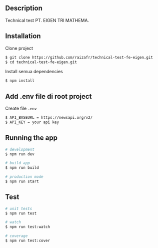 ## Description

Technical test PT. EIGEN TRI MATHEMA.

## Installation

Clone project

```bash
$ git clone https://github.com/raizafr/technical-test-fe-eigen.git
$ cd technical-test-fe-eigen.git
```

Install semua dependencies

```bash
$ npm install
```

## Add .env file di root project

Create file `.env`

```bash
$ API_BASEURL = https://newsapi.org/v2/
$ API_KEY = your api key
```

## Running the app

```bash
# development
$ npm run dev

# build app
$ npm run build

# production mode
$ npm run start
```

## Test

```bash
# unit tests
$ npm run test

# watch
$ npm run test:watch

# coverage
$ npm run test:cover
```
